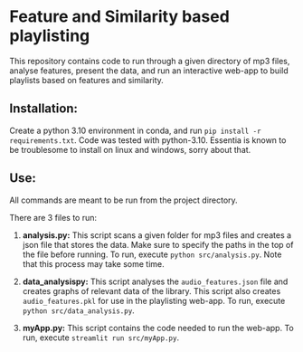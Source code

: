 # Feature and Similarity based playlisting
This repository contains code to run through a given directory of mp3 files, analyse features,
present the data, and run an interactive web-app to build playlists based on features and similarity.

## Installation:
Create a python 3.10 environment in conda, and run `pip install -r requirements.txt`. Code was tested with python-3.10.
Essentia is known to be troublesome to install on linux and windows, sorry about that.

## Use:
All commands are meant to be run from the project directory.

There are 3 files to run:
1. **analysis.py:**
  This script scans a given folder for mp3 files and creates a json file that stores the data.
  Make sure to specify the paths in the top of the file before running. To run, execute `python src/analysis.py`.
  Note that this process may take some time.

2. **data_analysispy:**
  This script analyses the `audio_features.json` file and creates graphs of relevant data of the library.
  This script also creates `audio_features.pkl` for use in the playlisting web-app.
  To run, execute `python src/data_analysis.py`.

3. **myApp.py:**
  This script contains the code needed to run the web-app. To run, execute `streamlit run src/myApp.py`.
